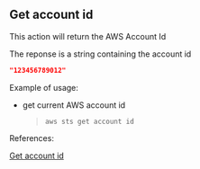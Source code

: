 ## Get account id

This action will return the AWS Account Id

The reponse is a string containing the account id

```json
"123456789012"
```

Example of usage:

- get current AWS account id

    > ``aws sts get account id ``

References:

[Get account id](https://github.com/DasAng/phobo-release/blob/master/docs/aws_sts_actions.md#get-account-id)